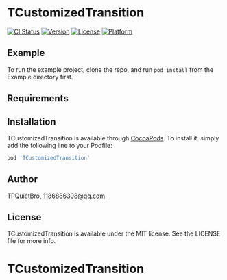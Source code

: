 # TCustomizedTransition

[![CI Status](https://img.shields.io/travis/TPQuietBro/TCustomizedTransition.svg?style=flat)](https://travis-ci.org/TPQuietBro/TCustomizedTransition)
[![Version](https://img.shields.io/cocoapods/v/TCustomizedTransition.svg?style=flat)](https://cocoapods.org/pods/TCustomizedTransition)
[![License](https://img.shields.io/cocoapods/l/TCustomizedTransition.svg?style=flat)](https://cocoapods.org/pods/TCustomizedTransition)
[![Platform](https://img.shields.io/cocoapods/p/TCustomizedTransition.svg?style=flat)](https://cocoapods.org/pods/TCustomizedTransition)

## Example

To run the example project, clone the repo, and run `pod install` from the Example directory first.

## Requirements

## Installation

TCustomizedTransition is available through [CocoaPods](https://cocoapods.org). To install
it, simply add the following line to your Podfile:

```ruby
pod 'TCustomizedTransition'
```

## Author

TPQuietBro, 1186886308@qq.com

## License

TCustomizedTransition is available under the MIT license. See the LICENSE file for more info.
# TCustomizedTransition
